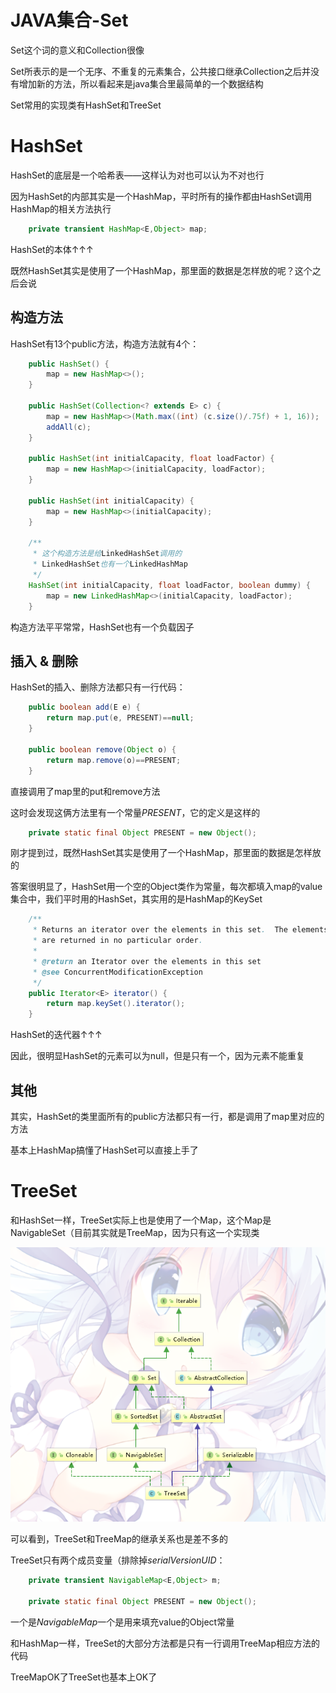 # JAVA集合-Set

Set这个词的意义和Collection很像

Set所表示的是一个无序、不重复的元素集合，公共接口继承Collection之后并没有增加新的方法，所以看起来是java集合里最简单的一个数据结构

Set常用的实现类有HashSet和TreeSet

# HashSet

HashSet的底层是一个哈希表——这样认为对也可以认为不对也行

因为HashSet的内部其实是一个HashMap，平时所有的操作都由HashSet调用HashMap的相关方法执行


```java
    private transient HashMap<E,Object> map;
```
HashSet的本体↑↑↑

既然HashSet其实是使用了一个HashMap，那里面的数据是怎样放的呢？这个之后会说

## 构造方法

HashSet有13个public方法，构造方法就有4个：

```java
    public HashSet() {
        map = new HashMap<>();
    }

    public HashSet(Collection<? extends E> c) {
        map = new HashMap<>(Math.max((int) (c.size()/.75f) + 1, 16));
        addAll(c);
    }

    public HashSet(int initialCapacity, float loadFactor) {
        map = new HashMap<>(initialCapacity, loadFactor);
    }

    public HashSet(int initialCapacity) {
        map = new HashMap<>(initialCapacity);
    }

    /**
     * 这个构造方法是给LinkedHashSet调用的
     * LinkedHashSet也有一个LinkedHashMap
     */
    HashSet(int initialCapacity, float loadFactor, boolean dummy) {
        map = new LinkedHashMap<>(initialCapacity, loadFactor);
    }
```
构造方法平平常常，HashSet也有一个负载因子

## 插入 & 删除

HashSet的插入、删除方法都只有一行代码：

```java
    public boolean add(E e) {
        return map.put(e, PRESENT)==null;
    }

    public boolean remove(Object o) {
        return map.remove(o)==PRESENT;
    }
```
直接调用了map里的put和remove方法

这时会发现这俩方法里有一个常量*PRESENT*，它的定义是这样的

```java
    private static final Object PRESENT = new Object();
```

刚才提到过，既然HashSet其实是使用了一个HashMap，那里面的数据是怎样放的

答案很明显了，HashSet用一个空的Object类作为常量，每次都填入map的value集合中，我们平时用的HashSet，其实用的是HashMap的KeySet

```java
    /**
     * Returns an iterator over the elements in this set.  The elements
     * are returned in no particular order.
     *
     * @return an Iterator over the elements in this set
     * @see ConcurrentModificationException
     */
    public Iterator<E> iterator() {
        return map.keySet().iterator();
    }
```
HashSet的迭代器↑↑↑

因此，很明显HashSet的元素可以为null，但是只有一个，因为元素不能重复

## 其他

其实，HashSet的类里面所有的public方法都只有一行，都是调用了map里对应的方法

基本上HashMap搞懂了HashSet可以直接上手了

# TreeSet

和HashSet一样，TreeSet实际上也是使用了一个Map，这个Map是NavigableSet（目前其实就是TreeMap，因为只有这一个实现类

![](../PIC/集合-TreeSet继承关系.png)

可以看到，TreeSet和TreeMap的继承关系也是差不多的

TreeSet只有两个成员变量（排除掉*serialVersionUID*：
```java
    private transient NavigableMap<E,Object> m;

    private static final Object PRESENT = new Object();
```
一个是*NavigableMap*一个是用来填充value的Object常量

和HashMap一样，TreeSet的大部分方法都是只有一行调用TreeMap相应方法的代码

TreeMapOK了TreeSet也基本上OK了


